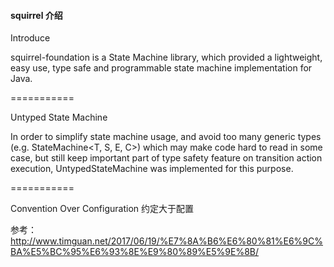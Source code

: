 #### squirrel 介绍
Introduce

squirrel-foundation is a State Machine library, which provided a lightweight, easy use, type safe and programmable state machine implementation for Java.

===========

Untyped State Machine

In order to simplify state machine usage, and avoid too many generic types (e.g. StateMachine<T, S, E, C>) which may make code hard to read in some case, but still keep important part of type safety feature on transition action execution, UntypedStateMachine was implemented for this purpose.

===========

Convention Over Configuration 约定大于配置

参考：
http://www.timguan.net/2017/06/19/%E7%8A%B6%E6%80%81%E6%9C%BA%E5%BC%95%E6%93%8E%E9%80%89%E5%9E%8B/